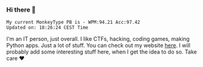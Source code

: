 ### Hi there 👋
<!-- PB START -->
```
My current MonkeyType PB is - WPM:94.21 Acc:97.42
Updated on: 18:26:24 CEST Time
```
<!-- PB END -->
I'm an IT person, just overall. I like CTFs, hacking, coding games, making Python apps. Just a lot of stuff.
You can check out my website [here](https://skill3472.github.io/).
I will probably add some interesting stuff here, when I get the idea to do so. Take care ❤️
